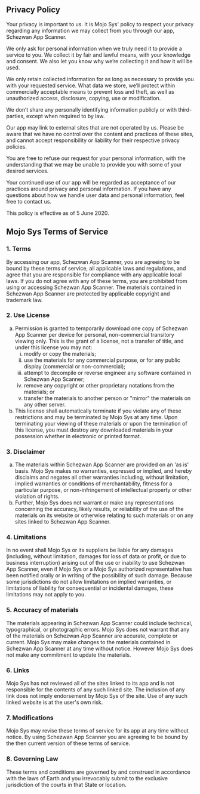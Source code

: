 <h2>Privacy Policy</h2>
<p>Your privacy is important to us. It is Mojo Sys' policy to respect your privacy regarding any information we may collect from you through our app, Schezwan App Scanner.</p>
<p>We only ask for personal information when we truly need it to provide a service to you. We collect it by fair and lawful means, with your knowledge and consent. We also let you know why we’re collecting it and how it will be used.</p>
<p>We only retain collected information for as long as necessary to provide you with your requested service. What data we store, we’ll protect within commercially acceptable means to prevent loss and theft, as well as unauthorized access, disclosure, copying, use or modification.</p>
<p>We don’t share any personally identifying information publicly or with third-parties, except when required to by law.</p>
<p>Our app may link to external sites that are not operated by us. Please be aware that we have no control over the content and practices of these sites, and cannot accept responsibility or liability for their respective privacy policies.</p>
<p>You are free to refuse our request for your personal information, with the understanding that we may be unable to provide you with some of your desired services.</p>
<p>Your continued use of our app will be regarded as acceptance of our practices around privacy and personal information. If you have any questions about how we handle user data and personal information, feel free to contact us.</p>
<p>This policy is effective as of 5 June 2020.</p>

<h2>Mojo Sys Terms of Service</h2>
<h3>1. Terms</h3>
<p>By accessing our app, Schezwan App Scanner, you are agreeing to be bound by these terms of service, all applicable laws and regulations, and agree that you are responsible for compliance with any applicable local laws. If you do not agree with any of these terms, you are prohibited from using or accessing Schezwan App Scanner. The materials contained in Schezwan App Scanner are protected by applicable copyright and trademark law.</p>
<h3>2. Use License</h3>
<ol type="a">
   <li>Permission is granted to temporarily download one copy of Schezwan App Scanner per device for personal, non-commercial transitory viewing only. This is the grant of a license, not a transfer of title, and under this license you may not:
   <ol type="i">
       <li>modify or copy the materials;</li>
       <li>use the materials for any commercial purpose, or for any public display (commercial or non-commercial);</li>
       <li>attempt to decompile or reverse engineer any software contained in Schezwan App Scanner;</li>
       <li>remove any copyright or other proprietary notations from the materials; or</li>
       <li>transfer the materials to another person or "mirror" the materials on any other server.</li>
   </ol>
    </li>
   <li>This license shall automatically terminate if you violate any of these restrictions and may be terminated by Mojo Sys at any time. Upon terminating your viewing of these materials or upon the termination of this license, you must destroy any downloaded materials in your possession whether in electronic or printed format.</li>
</ol>
<h3>3. Disclaimer</h3>
<ol type="a">
   <li>The materials within Schezwan App Scanner are provided on an 'as is' basis. Mojo Sys makes no warranties, expressed or implied, and hereby disclaims and negates all other warranties including, without limitation, implied warranties or conditions of merchantability, fitness for a particular purpose, or non-infringement of intellectual property or other violation of rights.</li>
   <li>Further, Mojo Sys does not warrant or make any representations concerning the accuracy, likely results, or reliability of the use of the materials on its website or otherwise relating to such materials or on any sites linked to Schezwan App Scanner.</li>
</ol>
<h3>4. Limitations</h3>
<p>In no event shall Mojo Sys or its suppliers be liable for any damages (including, without limitation, damages for loss of data or profit, or due to business interruption) arising out of the use or inability to use Schezwan App Scanner, even if Mojo Sys or a Mojo Sys authorized representative has been notified orally or in writing of the possibility of such damage. Because some jurisdictions do not allow limitations on implied warranties, or limitations of liability for consequential or incidental damages, these limitations may not apply to you.</p>
<h3>5. Accuracy of materials</h3>
<p>The materials appearing in Schezwan App Scanner could include technical, typographical, or photographic errors. Mojo Sys does not warrant that any of the materials on Schezwan App Scanner are accurate, complete or current. Mojo Sys may make changes to the materials contained in Schezwan App Scanner at any time without notice. However Mojo Sys does not make any commitment to update the materials.</p>
<h3>6. Links</h3>
<p>Mojo Sys has not reviewed all of the sites linked to its app and is not responsible for the contents of any such linked site. The inclusion of any link does not imply endorsement by Mojo Sys of the site. Use of any such linked website is at the user's own risk.</p>
<h3>7. Modifications</h3>
<p>Mojo Sys may revise these terms of service for its app at any time without notice. By using Schezwan App Scanner you are agreeing to be bound by the then current version of these terms of service.</p>
<h3>8. Governing Law</h3>
<p>These terms and conditions are governed by and construed in accordance with the laws of Earth and you irrevocably submit to the exclusive jurisdiction of the courts in that State or location.</p>
